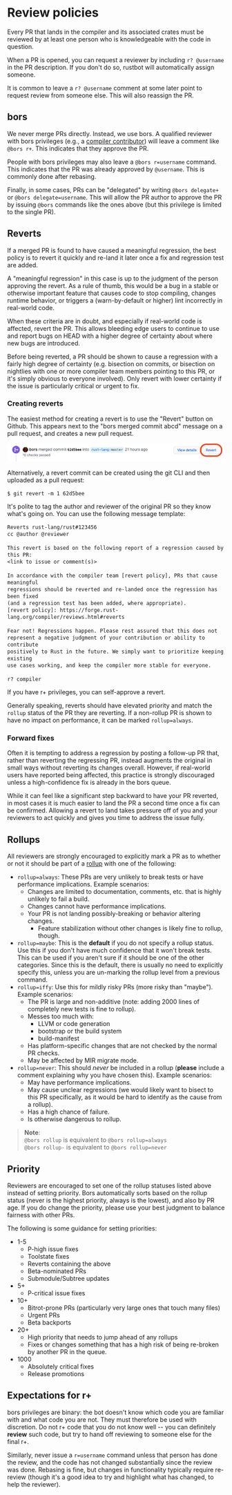 # Review policies

Every PR that lands in the compiler and its associated crates must be
reviewed by at least one person who is knowledgeable with the code in
question.

When a PR is opened, you can request a reviewer by including `r?
@username` in the PR description. If you don't do so, rustbot
will automatically assign someone.

It is common to leave a `r? @username` comment at some later point to
request review from someone else. This will also reassign the PR.

## bors

We never merge PRs directly. Instead, we use bors. A qualified
reviewer with bors privileges (e.g., a [compiler
contributor](./membership.md)) will leave a comment like `@bors r+`.
This indicates that they approve the PR.

People with bors privileges may also leave a `@bors r=username`
command. This indicates that the PR was already approved by
`@username`. This is commonly done after rebasing.

Finally, in some cases, PRs can be "delegated" by writing `@bors
delegate+` or `@bors delegate=username`. This will allow the PR author
to approve the PR by issuing `@bors` commands like the ones above
(but this privilege is limited to the single PR).

## Reverts

If a merged PR is found to have caused a meaningful regression, the best policy
is to revert it quickly and re-land it later once a fix and regression test are
added.

A "meaningful regression" in this case is up to the judgment of the person
approving the revert. As a rule of thumb, this would be a bug in a stable
or otherwise important feature that causes code to stop compiling, changes
runtime behavior, or triggers a (warn-by-default or higher) lint incorrectly in
real-world code.

When these criteria are in doubt, and especially if real-world code is affected,
revert the PR. This allows bleeding edge users to continue to use and report
bugs on HEAD with a higher degree of certainty about where new bugs are introduced.

Before being reverted, a PR should be shown to cause a regression with a fairly
high degree of certainty (e.g. bisection on commits, or bisection on nightlies
with one or more compiler team members pointing to this PR, or it's simply
obvious to everyone involved). Only revert with lower certainty if the issue is
particularly critical or urgent to fix.

### Creating reverts

The easiest method for creating a revert is to use the "Revert" button on
Github. This appears next to the "bors merged commit abcd" message on a pull
request, and creates a new pull request.

![Location of the "Revert" button](revert-button.png)

Alternatively, a revert commit can be created using the git CLI and then
uploaded as a pull request:

```terminal
$ git revert -m 1 62d5bee
```

It's polite to tag the author and reviewer of the original PR so they know
what's going on. You can use the following message template:

```
Reverts rust-lang/rust#123456
cc @author @reviewer

This revert is based on the following report of a regression caused by this PR:
<link to issue or comment(s)>

In accordance with the compiler team [revert policy], PRs that cause meaningful
regressions should be reverted and re-landed once the regression has been fixed
(and a regression test has been added, where appropriate).
[revert policy]: https://forge.rust-lang.org/compiler/reviews.html#reverts

Fear not! Regressions happen. Please rest assured that this does not
represent a negative judgment of your contribution or ability to contribute
positively to Rust in the future. We simply want to prioritize keeping existing
use cases working, and keep the compiler more stable for everyone.

r? compiler
```

If you have r+ privileges, you can self-approve a revert.

Generally speaking, reverts should have elevated priority and match the `rollup`
status of the PR they are reverting. If a non-rollup PR is shown to have no
impact on performance, it can be marked `rollup=always`.

### Forward fixes

Often it is tempting to address a regression by posting a follow-up PR that,
rather than reverting the regressing PR, instead augments the original in
small ways without reverting its changes overall. However,
if real-world users have reported being affected, this practice is strongly
discouraged unless a high-confidence fix is already in the bors queue.

While it can feel like a significant step backward to have your PR reverted, in
most cases it is much easier to land the PR a second time once a fix can be
confirmed. Allowing a revert to land takes pressure off of you and your
reviewers to act quickly and gives you time to address the issue fully.

## Rollups

All reviewers are strongly encouraged to explicitly mark a PR as to whether or
not it should be part of a [rollup] with one of the following:

- `rollup=always`: These PRs are very unlikely to break tests or have performance
  implications. Example scenarios:
    - Changes are limited to documentation, comments, etc. that is highly
      unlikely to fail a build.
    - Changes cannot have performance implications.
    - Your PR is not landing possibly-breaking or behavior altering changes.
        - Feature stabilization without other changes is likely fine to
          rollup, though.
- `rollup=maybe`: This is the **default** if you do not specify a rollup
  status. Use this if you don't have much confidence that it won't break
  tests. This can be used if you aren't sure if it should be one of the other
  categories. Since this is the default, there is usually no need to
  explicitly specify this, unless you are un-marking the rollup level from a
  previous command.
- `rollup=iffy`: Use this for mildly risky PRs (more risky than "maybe").
  Example scenarios:
    - The PR is large and non-additive (note: adding 2000 lines of completely
      new tests is fine to rollup).
    - Messes too much with:
        - LLVM or code generation
        - bootstrap or the build system
        - build-manifest
    - Has platform-specific changes that are not checked by the normal PR checks.
    - May be affected by MIR migrate mode.
- `rollup=never`: This should *never* be included in a rollup (**please**
  include a comment explaining why you have chosen this). Example scenarios:
    - May have performance implications.
    - May cause unclear regressions (we would likely want to bisect to this PR
      specifically, as it would be hard to identify as the cause from a
      rollup).
    - Has a high chance of failure.
    - Is otherwise dangerous to rollup.

> **Note**:\
> `@bors rollup` is equivalent to `@bors rollup=always`\
> `@bors rollup-` is equivalent to `@bors rollup=never`

## Priority

Reviewers are encouraged to set one of the rollup statuses listed above
instead of setting priority. Bors automatically sorts based on the rollup
status (never is the highest priority, always is the lowest), and also by PR
age. If you do change the priority, please use your best judgment to balance
fairness with other PRs.

The following is some guidance for setting priorities:

- 1-5
    - P-high issue fixes
    - Toolstate fixes
    - Reverts containing the above
    - Beta-nominated PRs
    - Submodule/Subtree updates
- 5+
    - P-critical issue fixes
- 10+
    - Bitrot-prone PRs (particularly very large ones that touch many files)
    - Urgent PRs
    - Beta backports
- 20+
    - High priority that needs to jump ahead of any rollups
    - Fixes or changes something that has a high risk of being re-broken by
      another PR in the queue.
- 1000
    - Absolutely critical fixes
    - Release promotions

## Expectations for r+

bors privileges are binary: the bot doesn't know which code you are
familiar with and what code you are not. They must therefore be used
with discretion. Do not r+ code that you do not know well -- you can
definitely **review** such code, but try to hand off reviewing to
someone else for the final r+.

Similarly, never issue a `r=username` command unless that person has
done the review, and the code has not changed substantially since the
review was done.  Rebasing is fine, but changes in functionality
typically require re-review (though it's a good idea to try and
highlight what has changed, to help the reviewer).

[rollup]: ../release/rollups.md
